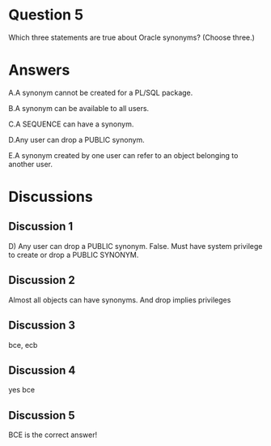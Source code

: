 # Question 5
Which three statements are true about Oracle synonyms? (Choose three.)

# Answers
A.A synonym cannot be created for a PL/SQL package.

B.A synonym can be available to all users.

C.A SEQUENCE can have a synonym.

D.Any user can drop a PUBLIC synonym.

E.A synonym created by one user can refer to an object belonging to another user.

# Discussions
## Discussion 1
D) Any user can drop a PUBLIC synonym. False. Must have system privilege to create or drop a PUBLIC SYNONYM.

## Discussion 2
Almost all objects can have synonyms. And drop implies privileges

## Discussion 3
bce, ecb

## Discussion 4
yes bce

## Discussion 5
BCE is the correct answer!

